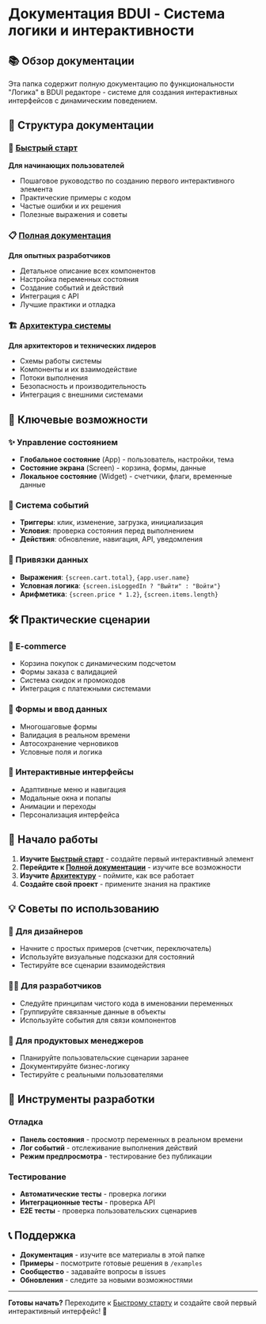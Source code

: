 # Документация BDUI - Система логики и интерактивности

## 📚 Обзор документации

Эта папка содержит полную документацию по функциональности "Логика" в BDUI редакторе - системе для создания интерактивных интерфейсов с динамическим поведением.

## 📖 Структура документации

### 🚀 [Быстрый старт](QUICK_START_GUIDE.md)
**Для начинающих пользователей**
- Пошаговое руководство по созданию первого интерактивного элемента
- Практические примеры с кодом
- Частые ошибки и их решения
- Полезные выражения и советы

### 📋 [Полная документация](LOGIC_DOCUMENTATION.md)
**Для опытных разработчиков**
- Детальное описание всех компонентов
- Настройка переменных состояния
- Создание событий и действий
- Интеграция с API
- Лучшие практики и отладка

### 🏗️ [Архитектура системы](LOGIC_ARCHITECTURE.md)
**Для архитекторов и технических лидеров**
- Схемы работы системы
- Компоненты и их взаимодействие
- Потоки выполнения
- Безопасность и производительность
- Интеграция с внешними системами

## 🎯 Ключевые возможности

### ✨ Управление состоянием
- **Глобальное состояние** (App) - пользователь, настройки, тема
- **Состояние экрана** (Screen) - корзина, формы, данные
- **Локальное состояние** (Widget) - счетчики, флаги, временные данные

### 🎪 Система событий
- **Триггеры**: клик, изменение, загрузка, инициализация
- **Условия**: проверка состояния перед выполнением
- **Действия**: обновление, навигация, API, уведомления

### 🔗 Привязки данных
- **Выражения**: `{screen.cart.total}`, `{app.user.name}`
- **Условная логика**: `{screen.isLoggedIn ? "Выйти" : "Войти"}`
- **Арифметика**: `{screen.price * 1.2}`, `{screen.items.length}`

## 🛠️ Практические сценарии

### 🛒 E-commerce
- Корзина покупок с динамическим подсчетом
- Формы заказа с валидацией
- Система скидок и промокодов
- Интеграция с платежными системами

### 📝 Формы и ввод данных
- Многошаговые формы
- Валидация в реальном времени
- Автосохранение черновиков
- Условные поля и логика

### 🎨 Интерактивные интерфейсы
- Адаптивные меню и навигация
- Модальные окна и попапы
- Анимации и переходы
- Персонализация интерфейса

## 🚀 Начало работы

1. **Изучите [Быстрый старт](QUICK_START_GUIDE.md)** - создайте первый интерактивный элемент
2. **Перейдите к [Полной документации](LOGIC_DOCUMENTATION.md)** - изучите все возможности
3. **Изучите [Архитектуру](LOGIC_ARCHITECTURE.md)** - поймите, как все работает
4. **Создайте свой проект** - примените знания на практике

## 💡 Советы по использованию

### 🎯 Для дизайнеров
- Начните с простых примеров (счетчик, переключатель)
- Используйте визуальные подсказки для состояний
- Тестируйте все сценарии взаимодействия

### 👨‍💻 Для разработчиков
- Следуйте принципам чистого кода в именовании переменных
- Группируйте связанные данные в объекты
- Используйте события для связи компонентов

### 🏢 Для продуктовых менеджеров
- Планируйте пользовательские сценарии заранее
- Документируйте бизнес-логику
- Тестируйте с реальными пользователями

## 🔧 Инструменты разработки

### Отладка
- **Панель состояния** - просмотр переменных в реальном времени
- **Лог событий** - отслеживание выполнения действий
- **Режим предпросмотра** - тестирование без публикации

### Тестирование
- **Автоматические тесты** - проверка логики
- **Интеграционные тесты** - проверка API
- **E2E тесты** - проверка пользовательских сценариев

## 📞 Поддержка

- **Документация** - изучите все материалы в этой папке
- **Примеры** - посмотрите готовые решения в `/examples`
- **Сообщество** - задавайте вопросы в issues
- **Обновления** - следите за новыми возможностями

---

**Готовы начать?** Переходите к [Быстрому старту](QUICK_START_GUIDE.md) и создайте свой первый интерактивный интерфейс! 🚀
